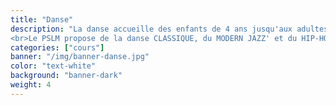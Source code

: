 ```yaml
---
title: "Danse"
description: "La danse accueille des enfants de 4 ans jusqu'aux adultes.
<br>Le PSLM propose de la danse CLASSIQUE, du MODERN JAZZ' et du HIP-HOP."
categories: ["cours"]
banner: "/img/banner-danse.jpg"
color: "text-white"
background: "banner-dark"
weight: 4
---
```

